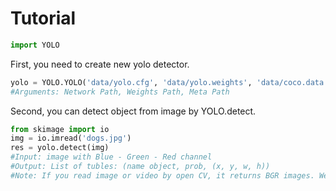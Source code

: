 # Tutorial

```python
import YOLO
```

First, you need to create new yolo detector.

```python
yolo = YOLO.YOLO('data/yolo.cfg', 'data/yolo.weights', 'data/coco.data')
#Arguments: Network Path, Weights Path, Meta Path
```

Second, you can detect object from image by YOLO.detect.

```python
from skimage import io
img = io.imread('dogs.jpg')
res = yolo.detect(img)
#Input: image with Blue - Green - Red channel
#Output: List of tubles: (name object, prob, (x, y, w, h))
#Note: If you read image or video by open CV, it returns BGR images. We need RGB image as input.
```

